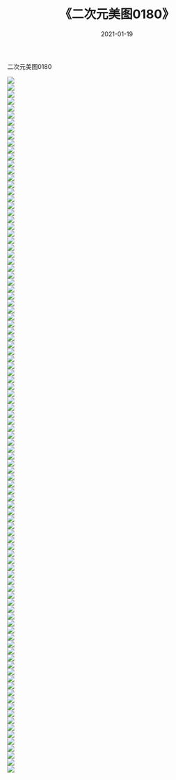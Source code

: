 ﻿---
layout: post
title:  《二次元美图0180》
date:   2021-01-19
img: http://imgx.orgx.ga/二次元/2021/二次元美图0180/000.jpg
categories: [美女, 清纯, 唯美]
---

二次元美图0180

 ![](http://imgx.orgx.ga/二次元/2021/二次元美图0180/001.jpg) <br>![](http://imgx.orgx.ga/二次元/2021/二次元美图0180/002.jpg) <br>![](http://imgx.orgx.ga/二次元/2021/二次元美图0180/003.jpg) <br>![](http://imgx.orgx.ga/二次元/2021/二次元美图0180/004.jpg) <br>![](http://imgx.orgx.ga/二次元/2021/二次元美图0180/005.jpg) <br>![](http://imgx.orgx.ga/二次元/2021/二次元美图0180/006.jpg) <br>![](http://imgx.orgx.ga/二次元/2021/二次元美图0180/007.jpg) <br>![](http://imgx.orgx.ga/二次元/2021/二次元美图0180/008.jpg) <br>![](http://imgx.orgx.ga/二次元/2021/二次元美图0180/009.jpg) <br>![](http://imgx.orgx.ga/二次元/2021/二次元美图0180/010.jpg) <br>![](http://imgx.orgx.ga/二次元/2021/二次元美图0180/011.jpg) <br>![](http://imgx.orgx.ga/二次元/2021/二次元美图0180/012.jpg) <br>![](http://imgx.orgx.ga/二次元/2021/二次元美图0180/013.jpg) <br>![](http://imgx.orgx.ga/二次元/2021/二次元美图0180/014.jpg) <br>![](http://imgx.orgx.ga/二次元/2021/二次元美图0180/015.jpg) <br>![](http://imgx.orgx.ga/二次元/2021/二次元美图0180/016.jpg) <br>![](http://imgx.orgx.ga/二次元/2021/二次元美图0180/017.jpg) <br>![](http://imgx.orgx.ga/二次元/2021/二次元美图0180/018.jpg) <br>![](http://imgx.orgx.ga/二次元/2021/二次元美图0180/019.jpg) <br>![](http://imgx.orgx.ga/二次元/2021/二次元美图0180/020.jpg) <br>![](http://imgx.orgx.ga/二次元/2021/二次元美图0180/021.jpg) <br>![](http://imgx.orgx.ga/二次元/2021/二次元美图0180/022.jpg) <br>![](http://imgx.orgx.ga/二次元/2021/二次元美图0180/023.jpg) <br>![](http://imgx.orgx.ga/二次元/2021/二次元美图0180/024.jpg) <br>![](http://imgx.orgx.ga/二次元/2021/二次元美图0180/025.jpg) <br>![](http://imgx.orgx.ga/二次元/2021/二次元美图0180/026.jpg) <br>![](http://imgx.orgx.ga/二次元/2021/二次元美图0180/027.jpg) <br>![](http://imgx.orgx.ga/二次元/2021/二次元美图0180/028.jpg) <br>![](http://imgx.orgx.ga/二次元/2021/二次元美图0180/029.jpg) <br>![](http://imgx.orgx.ga/二次元/2021/二次元美图0180/030.jpg) <br>![](http://imgx.orgx.ga/二次元/2021/二次元美图0180/031.jpg) <br>![](http://imgx.orgx.ga/二次元/2021/二次元美图0180/032.jpg) <br>![](http://imgx.orgx.ga/二次元/2021/二次元美图0180/033.jpg) <br>![](http://imgx.orgx.ga/二次元/2021/二次元美图0180/034.jpg) <br>![](http://imgx.orgx.ga/二次元/2021/二次元美图0180/035.jpg) <br>![](http://imgx.orgx.ga/二次元/2021/二次元美图0180/036.jpg) <br>![](http://imgx.orgx.ga/二次元/2021/二次元美图0180/037.jpg) <br>![](http://imgx.orgx.ga/二次元/2021/二次元美图0180/038.jpg) <br>![](http://imgx.orgx.ga/二次元/2021/二次元美图0180/039.jpg) <br>![](http://imgx.orgx.ga/二次元/2021/二次元美图0180/040.jpg) <br>![](http://imgx.orgx.ga/二次元/2021/二次元美图0180/041.jpg) <br>![](http://imgx.orgx.ga/二次元/2021/二次元美图0180/042.jpg) <br>![](http://imgx.orgx.ga/二次元/2021/二次元美图0180/043.jpg) <br>![](http://imgx.orgx.ga/二次元/2021/二次元美图0180/044.jpg) <br>![](http://imgx.orgx.ga/二次元/2021/二次元美图0180/045.jpg) <br>![](http://imgx.orgx.ga/二次元/2021/二次元美图0180/046.jpg) <br>![](http://imgx.orgx.ga/二次元/2021/二次元美图0180/047.jpg) <br>![](http://imgx.orgx.ga/二次元/2021/二次元美图0180/048.jpg) <br>![](http://imgx.orgx.ga/二次元/2021/二次元美图0180/049.jpg) <br>![](http://imgx.orgx.ga/二次元/2021/二次元美图0180/050.jpg) <br>![](http://imgx.orgx.ga/二次元/2021/二次元美图0180/051.jpg) <br>![](http://imgx.orgx.ga/二次元/2021/二次元美图0180/052.jpg) <br>![](http://imgx.orgx.ga/二次元/2021/二次元美图0180/053.jpg) <br>![](http://imgx.orgx.ga/二次元/2021/二次元美图0180/054.jpg) <br>![](http://imgx.orgx.ga/二次元/2021/二次元美图0180/055.jpg) <br>![](http://imgx.orgx.ga/二次元/2021/二次元美图0180/056.jpg) <br>![](http://imgx.orgx.ga/二次元/2021/二次元美图0180/057.jpg) <br>![](http://imgx.orgx.ga/二次元/2021/二次元美图0180/058.jpg) <br>![](http://imgx.orgx.ga/二次元/2021/二次元美图0180/059.jpg) <br>![](http://imgx.orgx.ga/二次元/2021/二次元美图0180/060.jpg) <br>![](http://imgx.orgx.ga/二次元/2021/二次元美图0180/061.jpg) <br>![](http://imgx.orgx.ga/二次元/2021/二次元美图0180/062.jpg) <br>![](http://imgx.orgx.ga/二次元/2021/二次元美图0180/063.jpg) <br>![](http://imgx.orgx.ga/二次元/2021/二次元美图0180/064.jpg) <br>![](http://imgx.orgx.ga/二次元/2021/二次元美图0180/065.jpg) <br>![](http://imgx.orgx.ga/二次元/2021/二次元美图0180/066.jpg) <br>![](http://imgx.orgx.ga/二次元/2021/二次元美图0180/067.jpg) <br>![](http://imgx.orgx.ga/二次元/2021/二次元美图0180/068.jpg) <br>![](http://imgx.orgx.ga/二次元/2021/二次元美图0180/069.jpg) <br>![](http://imgx.orgx.ga/二次元/2021/二次元美图0180/070.jpg) <br>![](http://imgx.orgx.ga/二次元/2021/二次元美图0180/071.jpg) <br>![](http://imgx.orgx.ga/二次元/2021/二次元美图0180/072.jpg) <br>![](http://imgx.orgx.ga/二次元/2021/二次元美图0180/073.jpg) <br>![](http://imgx.orgx.ga/二次元/2021/二次元美图0180/074.jpg) <br>![](http://imgx.orgx.ga/二次元/2021/二次元美图0180/075.jpg) <br>![](http://imgx.orgx.ga/二次元/2021/二次元美图0180/076.jpg) <br>![](http://imgx.orgx.ga/二次元/2021/二次元美图0180/077.jpg) <br>![](http://imgx.orgx.ga/二次元/2021/二次元美图0180/078.jpg) <br>![](http://imgx.orgx.ga/二次元/2021/二次元美图0180/079.jpg) <br>![](http://imgx.orgx.ga/二次元/2021/二次元美图0180/080.jpg) <br>![](http://imgx.orgx.ga/二次元/2021/二次元美图0180/081.jpg) <br>![](http://imgx.orgx.ga/二次元/2021/二次元美图0180/082.jpg) <br>![](http://imgx.orgx.ga/二次元/2021/二次元美图0180/083.jpg) <br>![](http://imgx.orgx.ga/二次元/2021/二次元美图0180/084.jpg) <br>![](http://imgx.orgx.ga/二次元/2021/二次元美图0180/085.jpg) <br>![](http://imgx.orgx.ga/二次元/2021/二次元美图0180/086.jpg) <br>![](http://imgx.orgx.ga/二次元/2021/二次元美图0180/087.jpg) <br>![](http://imgx.orgx.ga/二次元/2021/二次元美图0180/088.jpg) <br>![](http://imgx.orgx.ga/二次元/2021/二次元美图0180/089.jpg) <br>![](http://imgx.orgx.ga/二次元/2021/二次元美图0180/090.jpg) <br>![](http://imgx.orgx.ga/二次元/2021/二次元美图0180/091.jpg) <br>![](http://imgx.orgx.ga/二次元/2021/二次元美图0180/092.jpg) <br>![](http://imgx.orgx.ga/二次元/2021/二次元美图0180/093.jpg) <br>![](http://imgx.orgx.ga/二次元/2021/二次元美图0180/094.jpg) <br>![](http://imgx.orgx.ga/二次元/2021/二次元美图0180/095.jpg) <br>![](http://imgx.orgx.ga/二次元/2021/二次元美图0180/096.jpg) <br>![](http://imgx.orgx.ga/二次元/2021/二次元美图0180/097.jpg) <br>![](http://imgx.orgx.ga/二次元/2021/二次元美图0180/098.jpg) <br>![](http://imgx.orgx.ga/二次元/2021/二次元美图0180/099.jpg) <br>![](http://imgx.orgx.ga/二次元/2021/二次元美图0180/100.jpg) <br>
